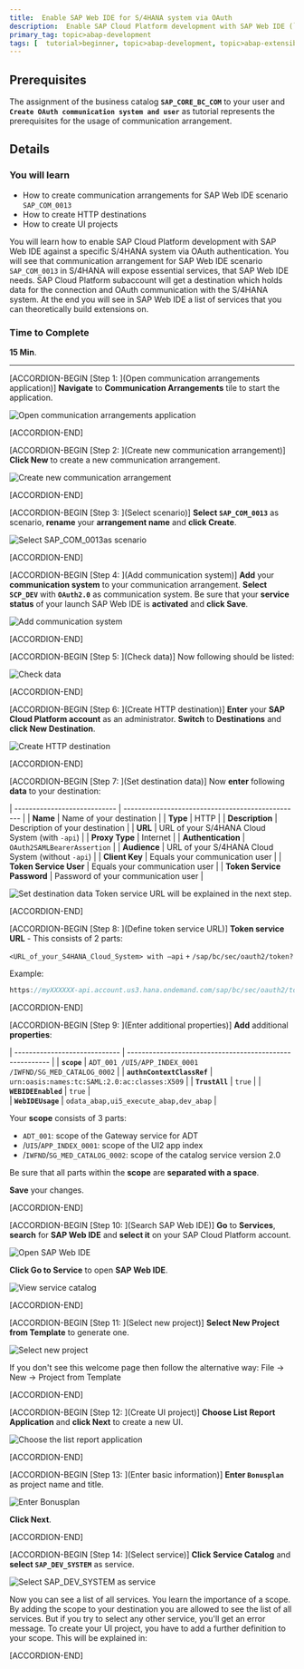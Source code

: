 ```yaml
---
title:  Enable SAP Web IDE for S/4HANA system via OAuth
description:  Enable SAP Cloud Platform development with SAP Web IDE (`SAP_COM_0013`) for an S/4HANA system, using OAuth authentication.
primary_tag: topic>abap-development
tags: [  tutorial>beginner, topic>abap-development, topic>abap-extensibility ]
---
```


## Prerequisites  
The assignment of the business catalog **`SAP_CORE_BC_COM`** to your user and **`Create OAuth communication system and user`** as tutorial represents the prerequisites for the usage of communication arrangement.

## Details
### You will learn
- How to create communication arrangements for SAP Web IDE scenario `SAP_COM_0013`
- How to create HTTP destinations
- How to create UI projects

You will learn how to enable SAP Cloud Platform development with SAP Web IDE against a specific S/4HANA system via OAuth authentication. You will see that communication arrangement for SAP Web IDE scenario `SAP_COM_0013` in S/4HANA will expose essential services, that SAP Web IDE needs. SAP Cloud Platform subaccount will get a destination which holds data for the connection and OAuth communication with the S/4HANA system. At the end you will see in SAP Web IDE a list of services that you can theoretically build extensions on.

### Time to Complete
**15 Min**.

---

[ACCORDION-BEGIN [Step 1: ](Open communication arrangements application)]
**Navigate** to **Communication Arrangements** tile to start the application.

![Open communication arrangements application](arrangement.png)

[ACCORDION-END]

[ACCORDION-BEGIN [Step 2: ](Create new communication arrangement)]
**Click New** to create a new communication arrangement.

![Create new communication arrangement](new.png)

[ACCORDION-END]

[ACCORDION-BEGIN [Step 3: ](Select scenario)]
**Select `SAP_COM_0013`** as scenario, **rename** your **arrangement name** and **click Create**.

![Select `SAP_COM_0013`as scenario](create.png)


[ACCORDION-END]

[ACCORDION-BEGIN [Step 4: ](Add communication system)]
**Add** your **communication system** to your communication arrangement. **Select `SCP_DEV`** with **`OAuth2.0`** as communication system. Be sure that your **service status** of your launch SAP Web IDE is **activated** and **click Save**.

![Add communication system](save2.png)

[ACCORDION-END]

[ACCORDION-BEGIN [Step 5: ](Check data)]
Now following should be listed:

![Check data](check.png)

[ACCORDION-END]

[ACCORDION-BEGIN [Step 6: ](Create HTTP destination)]
**Enter** your **SAP Cloud Platform account** as an administrator. **Switch** to **Destinations** and **click New Destination**.

![Create HTTP destination](destination.png)

[ACCORDION-END]

[ACCORDION-BEGIN [Step 7: ](Set destination data)]
Now **enter** following **data** to your destination:


| ---------------------------- | ------------------------------------------------- |
|          **Name**            |            Name of your destination               |
|          **Type**            |                      HTTP                         |
|      **Description**         |            Description of your destination        |
|           **URL**            |  URL of your S/4HANA Cloud System (with `-api`)   |
|       **Proxy Type**         |                    Internet                       |
|     **Authentication**       |            `OAuth2SAMLBearerAssertion`            |
|        **Audience**          | URL of your S/4HANA Cloud System (without `-api`) |
|       **Client Key**         |          Equals your communication user           |
|    **Token Service User**    |          Equals your communication user           |
| **Token Service Password**   |        Password of your communication user        |



![Set destination data](data.png)
Token service URL will be explained in the next step.

[ACCORDION-END]

[ACCORDION-BEGIN [Step 8: ](Define token service URL)]
**Token service URL** - This consists of 2 parts:

   `<URL_of_your_S4HANA_Cloud_System> with –api`
     `+`
   `/sap/bc/sec/oauth2/token?`

Example:

```swift
https://myXXXXXX-api.account.us3.hana.ondemand.com/sap/bc/sec/oauth2/token

```
[ACCORDION-END]

[ACCORDION-BEGIN [Step 9: ](Enter additional properties)]
**Add** additional **properties**:

| ----------------------------- | -------------------------------------------------------- |
|        **`scope`**            | `ADT_001 /UI5/APP_INDEX_0001 /IWFND/SG_MED_CATALOG_0002` |
| **`authnContextClassRef`**    |      `urn:oasis:names:tc:SAML:2.0:ac:classes:X509`       |
|       **`TrustAll`**          |                      `true`                              |
|     **`WEBIDEEnabled`**       |                      `true`                              |  
|      **`WebIDEUsage`**        |         `odata_abap,ui5_execute_abap,dev_abap`           |



Your **scope** consists of 3 parts:
 - `ADT_001`: scope of the Gateway service for ADT  
 - /`UI5`/`APP_INDEX_0001`: scope of the UI2 app index
 - /`IWFND`/`SG_MED_CATALOG_0002`: scope of the catalog service version 2.0

Be sure that all parts within the **scope** are **separated with a space**.

**Save** your changes.

[ACCORDION-END]

[ACCORDION-BEGIN [Step 10: ](Search SAP Web IDE)]
**Go** to **Services**, **search** for **SAP Web IDE** and **select it** on your SAP Cloud Platform account.

![Open SAP Web IDE](webide2.png)

**Click Go to Service** to open **SAP Web IDE**.

![View service catalog](gotoservice.png)

[ACCORDION-END]

[ACCORDION-BEGIN [Step 11: ](Select new project)]
**Select New Project from Template** to generate one.

![Select new project](webide.png)

If you don't see this welcome page then follow the alternative way:
File -> New -> Project from Template

[ACCORDION-END]

[ACCORDION-BEGIN [Step 12: ](Create UI project)]
**Choose List Report Application** and **click Next** to create a new UI.

![Choose the list report application](next.png)

[ACCORDION-END]

[ACCORDION-BEGIN [Step 13: ](Enter basic information)]
**Enter `Bonusplan`** as project name and title.

![Enter `Bonusplan`](bonusplan.png)

**Click Next**.

[ACCORDION-END]

[ACCORDION-BEGIN [Step 14: ](Select service)]
**Click Service Catalog** and **select `SAP_DEV_SYSTEM`** as service.

![Select `SAP_DEV_SYSTEM` as service](list.png)

Now you can see a list of all services. You learn the importance of a scope. By adding the scope to your destination you are allowed to see the list of all services. But if you try to select any other service, you'll get an error message. To create your UI project, you have to add a further definition to your scope. This will be explained in:

[ACCORDION-END]
